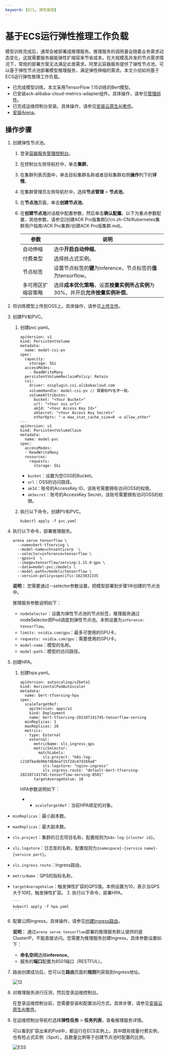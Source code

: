 ```yaml
---
keyword: [ECS, 弹性推理]
---
```


# 基于ECS运行弹性推理工作负载

模型训练完成后，通常会被部署成推理服务。推理服务的调用量会随着业务需求动态变化，这就需要服务器能弹性扩缩容来节省成本。在大规模高并发的节点需求情况下，常规的部署方案无法满足此类需求。阿里云容器服务提供了弹性节点池，可以基于弹性节点池部署模型推理服务，满足弹性伸缩的需求。本文介绍如何基于ECS运行弹性推理工作负载。

-   已完成模型训练。本文采用TensorFlow 1.15训练的Bert模型。
-   已安装ack-alibaba-cloud-metrics-adapter组件。具体操作，请参见[管理组件](/cn.zh-CN/Kubernetes集群用户指南/组件/管理组件.md)。
-   已完成运维控制台安装。具体操作，请参见[安装云原生AI套件](/cn.zh-CN/云原生AI用户指南/环境准备/安装云原生AI套件.md)。
-   [安装Arena]()。

## 操作步骤

1.  创建弹性节点池。

    1.  登录[容器服务管理控制台](https://cs.console.aliyun.com)。

    2.  在控制台左侧导航栏中，单击**集群**。

    3.  在集群列表页面中，单击目标集群名称或者目标集群右侧**操作**列下的**详情**。

    4.  在集群管理页左侧导航栏中，选择**节点管理** \> **节点池**。

    5.  在**节点池**页面，单击**创建节点池**。

    6.  在**创建节点池**对话框中配置参数，然后单击**确认配置**。以下为重点参数配置，其他参数，请参见[创建ACK Pro版集群](/cn.zh-CN/Kubernetes集群用户指南/ACK Pro集群/创建ACK Pro版集群.md)。

        |参数|说明|
        |--|--|
        |自动伸缩|选中**开启自动伸缩**。|
        |付费类型|选择抢占式实例。|
        |节点标签|设置节点标签的**键**为inference，节点标签的**值**为tensorflow。|
        |多可用区扩缩容策略|选择**成本优化策略**，设置**按量实例所占实例**为30%，并开启**允许按量实例补偿**。|

2.  将训练模型上传到OSS上。具体操作，请参见[上传文件](/cn.zh-CN/快速入门/控制台快速入门/上传文件.md)。

3.  创建PV和PVC。

    1.  创建pvc.yaml。

        ```
        apiVersion: v1
        kind: PersistentVolume
        metadata:
          name: model-csi-pv
        spec:
          capacity:
            storage: 5Gi
          accessModes:
            - ReadWriteMany
          persistentVolumeReclaimPolicy: Retain
          csi:
            driver: ossplugin.csi.alibabacloud.com
            volumeHandle: model-csi-pv // 需要和PV名字一致。
            volumeAttributes:
              bucket: "<Your Bucket>"
              url: "<Your oss url>"
              akId: "<Your Access Key Id>"
              akSecret: "<Your Access Key Secret>"
              otherOpts: "-o max_stat_cache_size=0 -o allow_other"
        ---
        apiVersion: v1
        kind: PersistentVolumeClaim
        metadata:
          name: model-pvc
        spec:
          accessModes:
          - ReadWriteMany
          resources:
            requests:
              storage: 5Gi
        ```

        -   `bucket`：设置为您OSS的Bucket。
        -   `url`：OSS的访问路径。
        -   `akId`：账号的AccessKey ID，该账号需要拥有访问OSS的权限。
        -   `akSecret`：账号的AccessKey Secret，该账号需要拥有访问OSS的权限。
    2.  执行以下命令，创建PV和PVC。

        ```
        kubectl apply -f pvc.yaml
        ```

4.  执行以下命令，部署推理服务。

    ```
    arena serve tensorflow \
      --name=bert-tfserving \
      --model-name=chnsenticorp  \
      --selector=inference=tensorflow \
      --gpus=1  \
      --image=tensorflow/serving:1.15.0-gpu \
      --data=model-pvc:/models \
      --model-path=/models/tensorflow \
      --version-policy=specific:1623831335
    ```

    **说明：** 您需要通过--selector参数设置，把模型部署到步骤1中创建的节点池中。

    推理服务参数说明如下：

    -   `nodeSelector`：设置为弹性节点池的节点标签，推理服务通过nodeSelector把Pod调度到弹性节点池。本例设置为`inference: tensorflow`。
    -   `limits: nvidia.com/gpu`：最多可使用的GPU卡。
    -   `requests: nvidia.com/gpu`：需要使用的GPU卡。
    -   `model-name`：模型的名称。
    -   `model-path`：模型的访问路径。
5.  创建HPA。

    1.  创建hpa.yaml。

        ```
        apiVersion: autoscaling/v2beta1
        kind: HorizontalPodAutoscaler
        metadata:
          name: bert-tfserving-hpa
        spec:
          scaleTargetRef:
            apiVersion: apps/v1
            kind: Deployment
            name: bert-tfserving-202107141745-tensorflow-serving
          minReplicas: 1
          maxReplicas: 10
          metrics:
          - type: External
            external:
              metricName: sls_ingress_qps
              metricSelector:
                matchLabels:
                  sls.project: "k8s-log-c210fbedb96674b9eaf15f2dc47d169a8"
                  sls.logstore: "nginx-ingress"
                  sls.ingress.route: "default-bert-tfserving-202107141745-tensorflow-serving-8501"
              targetAverageValue: 10
        ```

        HPA参数说明如下：

        -   -   `scaleTargetRef`：当前HPA绑定的对象。
-   `minReplicas`：最小副本数。
-   `maxReplicas`：最大副本数。
-   `sls.project`：集群的日志项目名称，配置规则为`k8s-log-{cluster id}`。
-   `sls.logstore`：日志库的名称，配置规则为`{namespace}-{service name}-{service port}`。
-   `sls.ingress.route`：Ingress路由。
-   `metricName`：QPS的指标名称。
-   `targetAverageValue`：触发弹性扩容的QPS值。本例设置为10，表示当QPS大于10时，触发弹性扩容。
    2.  执行以下命令，部署HPA。

        ```
        kubectl apply -f hpa.yaml
        ```

6.  配置公网Ingress。具体操作，请参见[创建Ingress路由](/cn.zh-CN/Kubernetes集群用户指南/网络/Ingress管理/创建Ingress路由.md)。

    **说明：** 通过`arena serve tensorflow`部署的推理服务默认提供的是ClusterIP，不能直接访问。您需要为推理服务创建Ingress，具体参数设置如下：

    -   **命名空间**选择**inference**。
    -   服务的**端口**配置为8501端口（RESTFUL）。
7.  路由创建成功后，您可以在**路由**页面的**规则**列获取到Ingress地址。

    ![12](https://static-aliyun-doc.oss-accelerate.aliyuncs.com/assets/img/zh-CN/0511246261/p295140.png)

8.  对推理服务进行压测，然后登录运维控制台。

    在登录运维控制台前，您需要安装和配置访问方式，具体步骤，请参见[安装云原生AI套件](/cn.zh-CN/云原生AI用户指南/环境准备/安装云原生AI套件.md)。

9.  在运维控制台导航栏选择**弹性任务** \> **任务列表**，查看推理服务详情。

    可以看到扩容出来的Pod中，都运行在ECS实例上。其中既有按量付费实例，也有抢占式实例（Spot），且数量比例等于创建节点池时配置的比例。

    ![ESS](https://static-aliyun-doc.oss-accelerate.aliyuncs.com/assets/img/zh-CN/1511246261/p240489.png)


